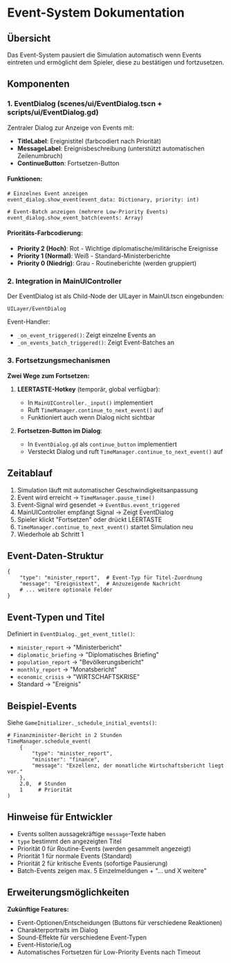 # Event-System Dokumentation

## Übersicht

Das Event-System pausiert die Simulation automatisch wenn Events eintreten und ermöglicht dem Spieler, diese zu bestätigen und fortzusetzen.

## Komponenten

### 1. EventDialog (scenes/ui/EventDialog.tscn + scripts/ui/EventDialog.gd)

Zentraler Dialog zur Anzeige von Events mit:
- **TitleLabel**: Ereignistitel (farbcodiert nach Priorität)
- **MessageLabel**: Ereignisbeschreibung (unterstützt automatischen Zeilenumbruch)
- **ContinueButton**: Fortsetzen-Button

#### Funktionen:

```gdscript
# Einzelnes Event anzeigen
event_dialog.show_event(event_data: Dictionary, priority: int)

# Event-Batch anzeigen (mehrere Low-Priority Events)
event_dialog.show_event_batch(events: Array)
```

#### Prioritäts-Farbcodierung:
- **Priority 2 (Hoch)**: Rot - Wichtige diplomatische/militärische Ereignisse
- **Priority 1 (Normal)**: Weiß - Standard-Ministerberichte
- **Priority 0 (Niedrig)**: Grau - Routineberichte (werden gruppiert)

### 2. Integration in MainUIController

Der EventDialog ist als Child-Node der UILayer in MainUI.tscn eingebunden:
```
UILayer/EventDialog
```

Event-Handler:
- `_on_event_triggered()`: Zeigt einzelne Events an
- `_on_events_batch_triggered()`: Zeigt Event-Batches an

### 3. Fortsetzungsmechanismen

**Zwei Wege zum Fortsetzen:**

1. **LEERTASTE-Hotkey** (temporär, global verfügbar):
   - In `MainUIController._input()` implementiert
   - Ruft `TimeManager.continue_to_next_event()` auf
   - Funktioniert auch wenn Dialog nicht sichtbar

2. **Fortsetzen-Button im Dialog**:
   - In `EventDialog.gd` als `continue_button` implementiert
   - Versteckt Dialog und ruft `TimeManager.continue_to_next_event()` auf

## Zeitablauf

1. Simulation läuft mit automatischer Geschwindigkeitsanpassung
2. Event wird erreicht → `TimeManager.pause_time()`
3. Event-Signal wird gesendet → `EventBus.event_triggered`
4. MainUIController empfängt Signal → Zeigt EventDialog
5. Spieler klickt "Fortsetzen" oder drückt LEERTASTE
6. `TimeManager.continue_to_next_event()` startet Simulation neu
7. Wiederhole ab Schritt 1

## Event-Daten-Struktur

```gdscript
{
    "type": "minister_report",  # Event-Typ für Titel-Zuordnung
    "message": "Ereignistext",  # Anzuzeigende Nachricht
    # ... weitere optionale Felder
}
```

## Event-Typen und Titel

Definiert in `EventDialog._get_event_title()`:
- `minister_report` → "Ministerbericht"
- `diplomatic_briefing` → "Diplomatisches Briefing"
- `population_report` → "Bevölkerungsbericht"
- `monthly_report` → "Monatsbericht"
- `economic_crisis` → "WIRTSCHAFTSKRISE"
- Standard → "Ereignis"

## Beispiel-Events

Siehe `GameInitializer._schedule_initial_events()`:

```gdscript
# Finanzminister-Bericht in 2 Stunden
TimeManager.schedule_event(
    {
        "type": "minister_report",
        "minister": "finance",
        "message": "Exzellenz, der monatliche Wirtschaftsbericht liegt vor."
    },
    2.0,  # Stunden
    1     # Priorität
)
```

## Hinweise für Entwickler

- Events sollten aussagekräftige `message`-Texte haben
- `type` bestimmt den angezeigten Titel
- Priorität 0 für Routine-Events (werden gesammelt angezeigt)
- Priorität 1 für normale Events (Standard)
- Priorität 2 für kritische Events (sofortige Pausierung)
- Batch-Events zeigen max. 5 Einzelmeldungen + "... und X weitere"

## Erweiterungsmöglichkeiten

**Zukünftige Features:**
- Event-Optionen/Entscheidungen (Buttons für verschiedene Reaktionen)
- Charakterportraits im Dialog
- Sound-Effekte für verschiedene Event-Typen
- Event-Historie/Log
- Automatisches Fortsetzen für Low-Priority Events nach Timeout
